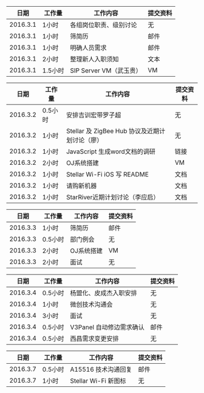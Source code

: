 日期  | 工作量 | 工作内容 | 提交资料
-----|-------| --------|-----
2016.3.1 | 1小时 | 各组岗位职责、级别讨论 | 无
2016.3.1 | 1小时 | 筛简历 | 邮件
2016.3.1 | 1小时 | 明确人员需求 | 邮件
2016.3.1 | 2小时 | 整理新人入职须知 | 文本
2016.3.1 | 1.5小时 | SIP Server VM（武玉贵） | VM

日期  | 工作量 | 工作内容 | 提交资料
-----|-------| --------|-----
2016.3.2 | 0.5小时 | 安排吉训宏带罗子超 | 无
2016.3.2 | 1小时 | Stellar 及 ZigBee Hub 协议及近期计划讨论（廖） | 无
2016.3.2 | 1小时 | JavaScript 生成word文档的调研 | 链接
2016.3.2 | 2小时 | OJ系统搭建 | VM
2016.3.2 | 1小时 | Stellar Wi-Fi iOS 写 README | 文档
2016.3.2 | 1小时 | 请购新机器 | 文档
2016.3.2 | 1小时 | StarRiver近期计划讨论（李应启） | 文档

日期  | 工作量 | 工作内容 | 提交资料
-----|-------| --------|-----
2016.3.3 | 1小时 | 筛简历 | 邮件
2016.3.3 | 0.5小时 | 部门例会 | 无
2016.3.3 | 2小时 | OJ系统搭建 | VM
2016.3.3 | 2小时 | 面试 | 无

日期  | 工作量 | 工作内容 | 提交资料
-----|-------| --------|-----
2016.3.4 | 0.5小时 | 杨盟化、皮成杰入职安排 | 无
2016.3.4 | 1小时 | 微创技术沟通会 | 无
2016.3.4 | 3小时 | 面试 | 无
2016.3.4 | 0.5小时 | V3Panel 自动修边需求确认 | 邮件
2016.3.4 | 0.5小时 | 西昌需求变更安排 | 无

日期  | 工作量 | 工作内容 | 提交资料
-----|-------| --------|-----
2016.3.7 | 0.5小时 | A15516 技术沟通回复 | 邮件
2016.3.7 | 1小时 | Stellar Wi-Fi 新图标 | 无




[//]: # (comment)
